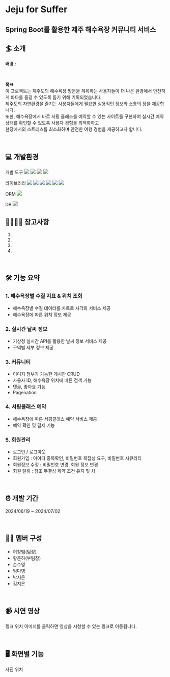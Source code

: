 # Jeju for Suffer
## Spring Boot를 활용한 제주 해수욕장 커뮤니티 서비스

## 🏄 소개
**배경** :   

<br>

**목표**    
이 프로젝트는 제주도의 해수욕장 방문을 계획하는 사용자들이 더 나은 환경에서 안전하게 바다를 즐길 수 있도록 돕기 위해 기획되었습니다.   
제주도의 자연환경을 즐기는 사용자들에게 필요한 실용적인 정보와 소통의 장을 제공합니다.   
또한, 해수욕장에서 바로 서핑 클래스를 예약할 수 있는 사이트를 구현하여 실시간 예약 상태를 확인할 수 있도록 사용자 경험을 최적화하고    
현장에서의 스트레스를 최소화하며 안전한 여행 경험을 제공하고자 합니다.    

<br>

## 💻 개발환경
개발 도구 <img src="https://img.shields.io/badge/SpringBoot-088A08"> <img src="https://img.shields.io/badge/HTML-FF0000"> <img src="https://img.shields.io/badge/CSS-013ADF"> <img src="https://img.shields.io/badge/JavaScript-D7DF01">

라이브러리 <img src="https://img.shields.io/badge/Lombok-AC58FA"> <img src="https://img.shields.io/badge/thymeleaf-FF00FF"> <img src="https://img.shields.io/badge/security-01A9DB"> <img src="https://img.shields.io/badge/jackson-688A08"> <img src="https://img.shields.io/badge/validation-61210B"> <img src="https://img.shields.io/badge/dataformat-DF0101">

ORM  <img src="https://img.shields.io/badge/JPA-FA8258"> 

DB  <img src="https://img.shields.io/badge/H2-013ADF"> 
<br>

## 🙋‍♂️🙋‍♀️ 참고사항
1. 
2. 
3. 
4. 
   
<br>

## 🛠 기능 요약
### 1. 해수욕장별 수질 지표 & 위치 조회
- 해수욕장별 수질 데이터를 차트로 시각화 서비스 제공
- 해수욕장에 따른 위치 정보 제공
### 2. 실시간 날씨 정보
- 기상청 실시간 API를 활용한 날씨 정보 서비스 제공
- 구역별 세부 정보 제공
### 3. 커뮤니티
- 이미지 첨부가 가능한 게시판 CRUD
- 사용자 ID, 해수욕장 위치에 따른 검색 기능
- 댓글, 좋아요 기능
- Pagenation
### 4. 서핑클래스 예약
- 해수욕장에 따른 서핑클래스 예약 서비스 제공
- 예약 확인 및 결제 기능
### 5. 회원관리
- 로그인 / 로그아웃
- 회원가입 : 아이디 중복확인, 비밀번호 복잡성 요구, 비밀번호 시큐리티
- 회원정보 수정 : 비밀번호 변경, 회원 정보 변경
- 회원 탈퇴 : 참조 무결성 제약 조건 유지 및 처

<br>


## ⏰ 개발 기간
2024/06/19 ~ 2024/07/02

<br>

## 👩‍💻 멤버 구성
- 허창범(팀장)
- 황준하(부팀장)
- 손수영
- 임다영  
- 박시은
- 김지은

<br>


## 📹 시연 영상
링크 위치
이미지를 클릭하면 영상을 시청할 수 있는 링크로 이동됩니다.

<br>

## 🖥 화면별 기능
사진 위치
